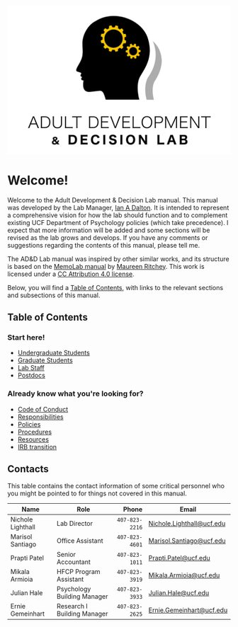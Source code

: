 ![ADD Lab Logo](graphics/ADDL_Logo_Black.png "ADD Lab Logo")

# Welcome!

Welcome to the Adult Development & Decision Lab manual. This manual was developed by the Lab Manager, [Ian A Dalton](http://ianad.me/). It is intended to represent a comprehensive vision for how the lab should function and to complement existing UCF Department of Psychology policies (which take precedence). I expect that more information will be added and some sections will be revised as the lab grows and develops. If you have any comments or suggestions regarding the contents of this manual, please tell me.

The AD&D Lab manual was inspired by other similar works, and its structure is based on the [MemoLab manual](http://github.com/memobc/memolab-manual) by [Maureen Ritchey](http://github.com/ritcheym). This work is licensed under a [CC Attribution 4.0 license](http://creativecommons.org/licenses/by/4.0/).

Below, you will find a [Table of Contents](#table-of-contents), with links to the relevant sections and subsections of this manual.

## Table of Contents

### Start here!

- [Undergraduate Students](onboarding.md#undergraduate-students)
- [Graduate Students](onboarding.md#graduate-students)
- [Lab Staff](onboarding.md#lab-staff)
- [Postdocs](onboarding.md#postdocs)

### Already know what you're looking for?

- [Code of Conduct](code-of-conduct.md#code-of-conduct)
- [Responsibilities](responsibilities.md#lab-member-expectations-and-responsibilities)
- [Policies](policies.md#general-policies)
- [Procedures](procedures.md#procedures)
- [Resources](resources.md#lab-resources)
- [IRB transition](irb-transition.md)

## Contacts

This table contains the contact information of some critical personnel who you might be pointed to for things not covered in this manual.

| Name | Role | Phone | Email |
| ---- | ---- | ----: | ----- |
| Nichole Lighthall | Lab Director | `407-823-2216` | Nichole.Lighthall@ucf.edu |
| Marisol Santiago | Office Assistant | `407-823-4601` | Marisol.Santiago@ucf.edu |
| Prapti Patel | Senior Accountant | `407-823-1011` | Prapti.Patel@ucf.edu |
| Mikala Armioia | HFCP Program Assistant | `407-823-3919` | Mikala.Armioia@ucf.edu |
| Julian Hale | Psychology Building Manager | `407-823-3933` | Julian.Hale@ucf.edu |
| Ernie Gemeinhart | Research I Building Manager | `407-823-2625` | Ernie.Gemeinhart@ucf.edu |
